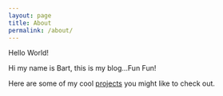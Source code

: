 ```yaml
---
layout: page
title: About
permalink: /about/
---
```



Hello World!

Hi my name is Bart, this is my blog...Fun Fun!

Here are some of my cool [projects](/projects) you might like to check out.